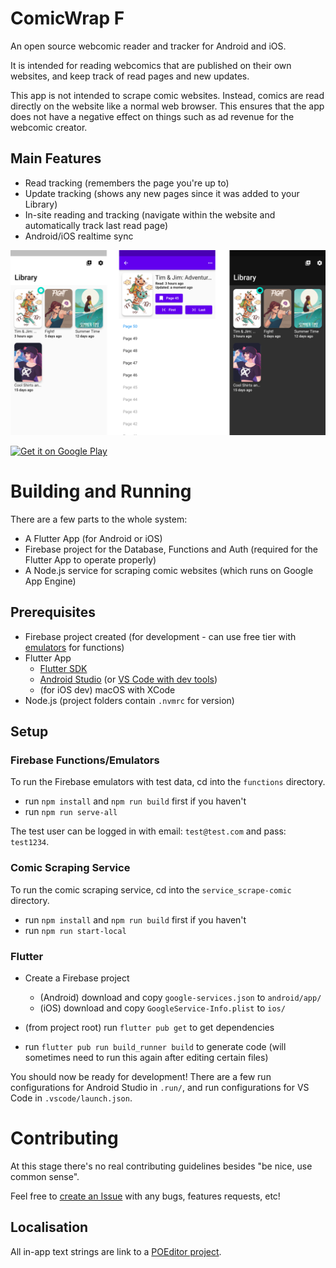 # ComicWrap F

An open source webcomic reader and tracker for Android and iOS.

It is intended for reading webcomics that are published on their own websites, and keep track of read pages and new updates.

This app is not intended to scrape comic websites. Instead, comics are read directly on the website like a normal web browser. This ensures that the app does not have a negative effect on things such as ad revenue for the webcomic creator.

## Main Features
- Read tracking (remembers the page you're up to)
- Update tracking (shows any new pages since it was added to your Library)
- In-site reading and tracking (navigate within the website and automatically track last read page)
- Android/iOS realtime sync

<img src='.github/promo/readme_cover.png'/>

<a href='https://play.google.com/store/apps/details?id=com.jackvine.comicwrapf&pcampaignid=pcampaignidMKT-Other-global-all-co-prtnr-py-PartBadge-Mar2515-1'><img alt='Get it on Google Play' src='https://play.google.com/intl/en_us/badges/static/images/badges/en_badge_web_generic.png' width='200px'/></a>

# Building and Running

There are a few parts to the whole system:

- A Flutter App (for Android or iOS)
- Firebase project for the Database, Functions and Auth (required for the Flutter App to operate properly)
- A Node.js service for scraping comic websites (which runs on Google App Engine)

## Prerequisites

- Firebase project created (for development - can use free tier with [emulators](https://firebase.google.com/docs/emulator-suite) for functions)
- Flutter App
  - [Flutter SDK](https://flutter.dev/docs/get-started/install)
  - [Android Studio](https://developer.android.com/studio/install) (or [VS Code with dev tools](https://flutter.dev/docs/development/tools/vs-code))
  - (for iOS dev) macOS with XCode
- Node.js (project folders contain `.nvmrc` for version)

## Setup

### Firebase Functions/Emulators

To run the Firebase emulators with test data, cd into the `functions` directory.

- run `npm install` and `npm run build` first if you haven't
- run `npm run serve-all`

The test user can be logged in with email: `test@test.com` and pass: `test1234`.

### Comic Scraping Service

To run the comic scraping service, cd into the `service_scrape-comic` directory.

- run `npm install` and `npm run build` first if you haven't
- run `npm run start-local`

### Flutter

- Create a Firebase project
  - (Android) download and copy `google-services.json` to `android/app/`
  - (iOS) download and copy `GoogleService-Info.plist` to `ios/`

- (from project root) run `flutter pub get` to get dependencies
- run `flutter pub run build_runner build` to generate code (will sometimes need to run this again after editing certain files)

You should now be ready for development! There are a few run configurations for Android Studio in `.run/`, and run configurations for VS Code in `.vscode/launch.json`.

# Contributing

At this stage there's no real contributing guidelines besides "be nice, use common sense".

Feel free to [create an Issue](https://github.com/jackv24/ComicWrap-F/issues/new/choose) with any bugs, features requests, etc!

## Localisation

All in-app text strings are link to a [POEditor project](https://poeditor.com/join/project?hash=ZXq5B7LDqL).